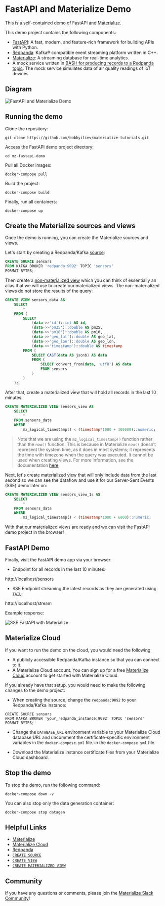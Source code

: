 # FastAPI and Materialize Demo

This is a self-contained demo of FastAPI and [Materialize](https://materialize.com).

This demo project contains the following components:

- [FastAPI](https://fastapi.tiangolo.com/): A fast, modern, and feature-rich framework for building APIs with Python.
- [Redpanda](https://redpanda.com/): Kafka® compatible event streaming platform written in C++.
- [Materialize](https://materialize.com/): A streaming database for real-time analytics.
- A mock service written in [BASH for producing records to a Redpanda topic](https://devdojo.com/bobbyiliev/how-to-produce-records-to-a-topic-in-redpanda-from-a-shell-script). The mock service simulates data of air quality readings of IoT devices.

## Diagram

![FastAPI and Materialize Demo](https://user-images.githubusercontent.com/21223421/153422573-ef8d360e-4c31-42fa-ae8f-4327741659e7.png)

## Running the demo

Clone the repository:

```shell
git clone https://github.com/bobbyiliev/materialize-tutorials.git
```

Access the FastAPI demo project directory:

```
cd mz-fastapi-demo
```

Pull all Docker images:

```
docker-compose pull
```

Build the project:

```
docker-compose build
```

Finally, run all containers:

```
docker-compose up
```

## Create the Materialize sources and views

Once the demo is running, you can create the Materialize sources and views.

Let's start by creating a Redpanda/Kafka [source](https://materialize.com/docs/sql/create-source/):

```sql
CREATE SOURCE sensors
FROM KAFKA BROKER 'redpanda:9092' TOPIC 'sensors'
FORMAT BYTES;
```

Then create a [non-materialized view](https://materialize.com/docs/sql/create-view/#memory) which you can think of essentially an alias that we will use to create our materialized views. The non-materialized views do not store the results of the query:

```sql
CREATE VIEW sensors_data AS
    SELECT
        *
    FROM (
        SELECT
            (data->>'id')::int AS id,
            (data->>'pm25')::double AS pm25,
            (data->>'pm10')::double AS pm10,
            (data->>'geo_lat')::double AS geo_lat,
            (data->>'geo_lon')::double AS geo_lon,
            (data->>'timestamp')::double AS timestamp
        FROM (
            SELECT CAST(data AS jsonb) AS data
            FROM (
                SELECT convert_from(data, 'utf8') AS data
                FROM sensors
            )
        )
    );
```

After that, create a materialized view that will hold all records in the last 10 minutes:

```sql
CREATE MATERIALIZED VIEW sensors_view AS
    SELECT
        *
    FROM sensors_data
    WHERE
        mz_logical_timestamp() < (timestamp*1000 + 100000)::numeric;
```

> Note that we are using the `mz_logical_timestamp()` function rather than the `now()` function. This is because in Materialize `now()` doesn’t represent the system time, as it does in most systems; it represents the time with timezone when the query was executed. It cannot be used when creating views. For more information, see the documentation [here](https://materialize.com/docs/sql/functions/now_and_mz_logical_timestamp/s).

Next, let's create materialized view that will only include data from the last second so we can see the dataflow and use it for our Server-Sent Events (SSE) demo later on:

```sql
CREATE MATERIALIZED VIEW sensors_view_1s AS
    SELECT
        *
    FROM sensors_data
    WHERE
        mz_logical_timestamp() < (timestamp*1000 + 6000)::numeric;
```

With that our materialized views are ready and we can visit the FastAPI demo project in the browser!

## FastAPI Demo

Finally, visit the FastAPI demo app via your browser:

- Endpoint for all records in the last 10 minutes:

http://localhost/sensors

- SSE Endpoint streaming the latest records as they are generated using [`TAIL`](https://materialize.com/docs/sql/tail):

http://localhost/stream

Example response:

![SSE FastAPI with Materialize](https://user-images.githubusercontent.com/21223421/153751873-fdf77049-d0ef-40aa-b097-303472d69703.gif)

## Materialize Cloud

If you want to run the demo on the cloud, you would need the following:

- A publicly accessible Redpanda/Kafka instance so that you can connect to it.
- A Materialize Cloud account. You can sign up for a free [Materialize Cloud](https://materialize.com/cloud) account to get started with Materialize Cloud.

If you already have that setup, you would need to make the following changes to the demo project:

- When creating the source, change the `redpanda:9092` to your Redpanda/Kafka instance:

```
CREATE SOURCE sensors
FROM KAFKA BROKER 'your_redpanda_instance:9092' TOPIC 'sensors'
FORMAT BYTES;
```

- Change the `DATABASE_URL` environment variable to your Materialize Cloud database URL and uncomment the certificate-specific environment variables in the `docker-compose.yml` file.
 in the `docker-compose.yml` file.

- Download the Materialize instance certificate files from your Materialize Cloud dashboard.

## Stop the demo

To stop the demo, run the following command:

```
docker-compose down -v
```

You can also stop only the data generation container:

```
docker-compose stop datagen
```

## Helpful Links

- [Materialize](https://materialize.com)
- [Materialize Cloud](https://materialize.com/cloud)
- [Redpanda](https://redpanda.com)
- [`CREATE SOURCE`](https://materialize.com/docs/sql/create-source/)
- [`CREATE VIEW`](https://materialize.com/docs/sql/create-view/)
- [`CREATE MATERIALIZED VIEW`](https://materialize.com/docs/sql/create-materialized-view/)

## Community

If you have any questions or comments, please join the [Materialize Slack Community](https://materialize.com/s/chat)!
